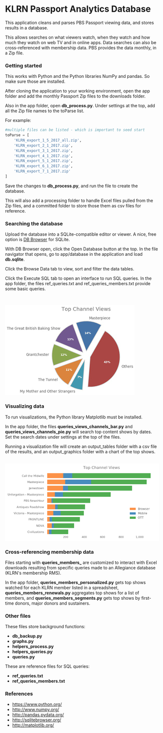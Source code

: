 # KLRN Passport Analytics Database

This application cleans and parses PBS Passport viewing data, and stores results in a database.

This allows searches on what viewers watch, when they watch and how much they watch on web TV and in online apps. Data searches can also be cross-referenced with membership data. PBS provides the data monthly, in a Zip file.

### Getting started

This works with Python and the Python libraries NumPy and pandas. So make sure those are installed.

After cloning the application to your working environment, open the app folder and add the monthly Passport Zip files to the downloads folder.

Also in the app folder, open **db_process.py**. Under settings at the top, add all the Zip file names to the toParse list.

For example:

```python
#multiple files can be listed - which is important to seed start
toParse = [
    'KLRN_export_1_5_2017_all.zip',
    'KLRN_export_2_1_2017.zip',
    'KLRN_export_3_1_2017.zip',
    'KLRN_export_4_1_2017.zip',
    'KLRN_export_5_1_2017.zip',
    'KLRN_export_6_1_2017.zip',
    'KLRN_export_7_1_2017.zip'
]
```

Save the changes to **db_process.py**, and run the file to create the database.

This will also add a processing folder to handle Excel files pulled from the Zip files, and a committed folder to store those them as csv files for reference.

### Searching the database

Upload the database into a SQLite-compatible editor or viewer. A nice, free option is [DB Browser](https://sqlitebrowser.org/) for SQLite.

With DB Browser open, click the Open Database button at the top. In the file navigator that opens, go to app/database in the application and load **db.sqlite**.

Click the Browse Data tab to view, sort and filter the data tables.

Click the Execute SQL tab to open an interface to run SQL queries. In the app folder, the files ref_queries.txt and ref_queries_members.txt provide some basic queries.

<br>

![](images/Top_Channel_Views_pie.jpg)

### Visualizing data

To run visualizations, the Python library Matplotlib must be installed.

In the app folder, the files **queries_views_channels_bar.py** and **queries_views_channels_pie.py** will search top content shows by dates. Set the search dates under settings at the top of the files.

Running a visualization file will create an output_tables folder with a csv file of the results, and an output_graphics folder with a chart of the top shows.

<br>

<img src="images/Top_Channel_Views_bar.png" width="700" />

### Cross-referencing membership data

Files starting with **queries_members\_** are customized to interact with Excel downloads resulting from specific queries made to an Allegiance database (KLRN's membership RMS).

In the app folder, **queries_members_personalized.py** gets top shows watched for each KLRN member listed in a spreadsheet, **queries_members_renewals.py** aggregates top shows for a list of members, and **queries_members_segments.py** gets top shows by first-time donors, major donors and sustainers.

### Other files

These files store background functions:

- **db_backup.py**
- **graphs.py**
- **helpers_process.py**
- **helpers_queries.py**
- **queries.py**

These are reference files for SQL queries:

- **ref_queries.txt**
- **ref_queries_members.txt**

### References

- https://www.python.org/
- http://www.numpy.org/
- http://pandas.pydata.org/
- http://sqlitebrowser.org/
- http://matplotlib.org/
